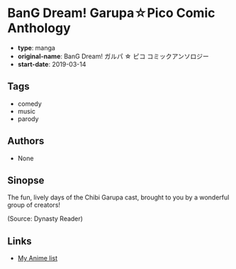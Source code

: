 # BanG Dream! Garupa☆Pico Comic Anthology

-   **type**: manga
-   **original-name**: BanG Dream! ガルパ ☆ ピコ コミックアンソロジー
-   **start-date**: 2019-03-14

## Tags

-   comedy
-   music
-   parody

## Authors

-   None

## Sinopse

The fun, lively days of the Chibi Garupa cast, brought to you by a wonderful group of creators!

(Source: Dynasty Reader)

## Links

-   [My Anime list](https://myanimelist.net/manga/119431/BanG_Dream_Garupa☆Pico_Comic_Anthology)
